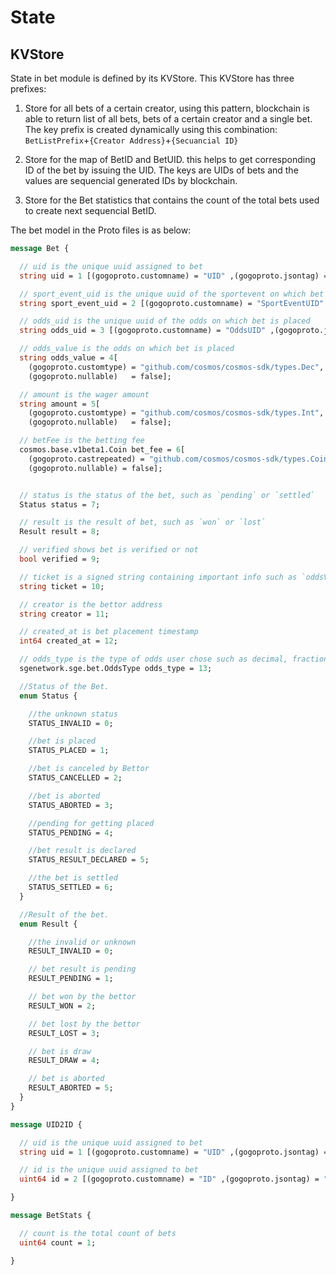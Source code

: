 # **State**

## **KVStore**

State in bet module is defined by its KVStore. This KVStore has three prefixes:

1. Store for all bets of a certain creator, using this pattern, blockchain is able to return list of all bets, bets of a certain creator and a single bet. The key prefix is created dynamically using this combination: `BetListPrefix`+`{Creator Address}`+`{Secuancial ID}`

2. Store for the map of BetID and BetUID. this helps to get corresponding ID of the bet by issuing the UID. The keys are UIDs of bets and the values are sequencial generated IDs by blockchain.
3. Store for the Bet statistics that contains the count of the total bets used to create next sequencial BetID.

The bet model in the Proto files is as below:

```proto
message Bet {

  // uid is the unique uuid assigned to bet
  string uid = 1 [(gogoproto.customname) = "UID" ,(gogoproto.jsontag) = "uid", json_name = "uid"];

  // sport_event_uid is the unique uuid of the sportevent on which bet is placed
  string sport_event_uid = 2 [(gogoproto.customname) = "SportEventUID" ,(gogoproto.jsontag) = "sport_event_uid", json_name = "sport_event_uid"];

  // odds_uid is the unique uuid of the odds on which bet is placed
  string odds_uid = 3 [(gogoproto.customname) = "OddsUID" ,(gogoproto.jsontag) = "odds_uid", json_name = "odds_uid"];

  // odds_value is the odds on which bet is placed
  string odds_value = 4[
    (gogoproto.customtype) = "github.com/cosmos/cosmos-sdk/types.Dec",
    (gogoproto.nullable)   = false];

  // amount is the wager amount
  string amount = 5[
    (gogoproto.customtype) = "github.com/cosmos/cosmos-sdk/types.Int",
    (gogoproto.nullable)   = false];

  // betFee is the betting fee
  cosmos.base.v1beta1.Coin bet_fee = 6[
    (gogoproto.castrepeated) = "github.com/cosmos/cosmos-sdk/types.Coin",
    (gogoproto.nullable) = false];


  // status is the status of the bet, such as `pending` or `settled`
  Status status = 7;

  // result is the result of bet, such as `won` or `lost`
  Result result = 8;

  // verified shows bet is verified or not
  bool verified = 9;

  // ticket is a signed string containing important info such as `oddsValue`
  string ticket = 10;

  // creator is the bettor address
  string creator = 11;

  // created_at is bet placement timestamp
  int64 created_at = 12;

  // odds_type is the type of odds user chose such as decimal, fractional
  sgenetwork.sge.bet.OddsType odds_type = 13;

  //Status of the Bet.
  enum Status {

    //the unknown status
    STATUS_INVALID = 0;

    //bet is placed
    STATUS_PLACED = 1;

    //bet is canceled by Bettor
    STATUS_CANCELLED = 2;

    //bet is aborted
    STATUS_ABORTED = 3;

    //pending for getting placed
    STATUS_PENDING = 4;

    //bet result is declared
    STATUS_RESULT_DECLARED = 5;

    //the bet is settled
    STATUS_SETTLED = 6;
  }

  //Result of the bet.
  enum Result {

    //the invalid or unknown
    RESULT_INVALID = 0;

    // bet result is pending
    RESULT_PENDING = 1;

    // bet won by the bettor
    RESULT_WON = 2;

    // bet lost by the bettor
    RESULT_LOST = 3;

    // bet is draw
    RESULT_DRAW = 4;

    // bet is aborted
    RESULT_ABORTED = 5;
  }
}

message UID2ID {

  // uid is the unique uuid assigned to bet
  string uid = 1 [(gogoproto.customname) = "UID" ,(gogoproto.jsontag) = "uid", json_name = "uid"];

  // id is the unique uuid assigned to bet
  uint64 id = 2 [(gogoproto.customname) = "ID" ,(gogoproto.jsontag) = "id", json_name = "id"];

}

message BetStats {

  // count is the total count of bets
  uint64 count = 1;

}

```

